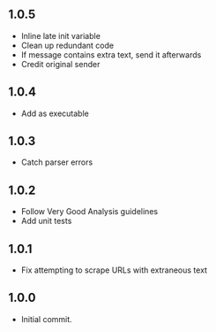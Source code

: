 ## 1.0.5

* Inline late init variable
* Clean up redundant code
* If message contains extra text, send it afterwards
* Credit original sender

## 1.0.4

* Add as executable

## 1.0.3

* Catch parser errors

## 1.0.2

* Follow Very Good Analysis guidelines
* Add unit tests

## 1.0.1

* Fix attempting to scrape URLs with extraneous text

## 1.0.0

* Initial commit.
